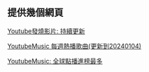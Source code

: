 ## 提供幾個網頁
[Youtube發燒影片: 持續更新](https://yatinisgood.github.io/YoutubeMusicCharts/index_%E7%99%BC%E7%87%92%E9%9F%B3%E6%A8%82%E5%BD%B1%E7%89%87.html)

[YoutubeMusic 每週熱播歌曲(更新到20240104)](https://yatinisgood.github.io/YoutubeMusicCharts/index_%E6%AF%8F%E9%80%B1%E7%86%B1%E6%92%AD%E6%AD%8C%E6%9B%B2.html)

[YoutubeMusic: 全球點播進榜最多](https://yatinisgood.github.io/YoutubeMusicCharts/index_%E5%85%A8%E7%90%83%E5%85%A5%E6%A6%9C%E6%92%AD%E6%94%BE%E6%AC%A1%E6%95%B8%E6%9C%80%E5%A4%9A.html)

